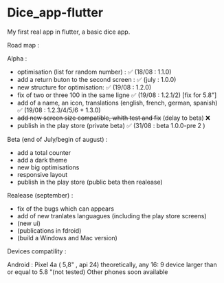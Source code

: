 # Dice_app-flutter

My first real app in flutter, a basic dice app.

Road map :

Alpha :
- optimisation (list for random number) : ✅ (18/08 : 1.1.0)
- add a return buton to the second screen : ✅ (july : 1.0.0)
- new structure for optimisation: ✅ (19/08 : 1.2.0)
- fix of two or three 100 in the same ligne ✅ (19/08 : 1.2.1/2) [fix for 5.8"]
- add of a name, an icon, translations (english, french, german, spanish) ✅ (19/08 : 1.2.3/4/5/6 + 1.3.0)
- ~~add new screen size compatible, whith test and fix~~ (delay to beta) ❌
- publish in the play store (private beta) ✅ (31/08 : beta 1.0.0-pre 2 )

Beta (end of July/begin of august) :
- add a total counter
- add a dark theme
- new big optimisations 
- responsive layout
- publish in the play store (public beta then realease)

Realease (september) :
- fix of the bugs which can appears
- add of new tranlates languagues (including the play store screens)
- (new ui)
- (publications in fdroid)
- (build a Windows and Mac version)

Devices compatility :

Android : 
Pixel 4a ( 5,8" , api 24)
theoretically, any 16: 9 device larger than or equal to 5.8 "(not tested)
Other phones soon available